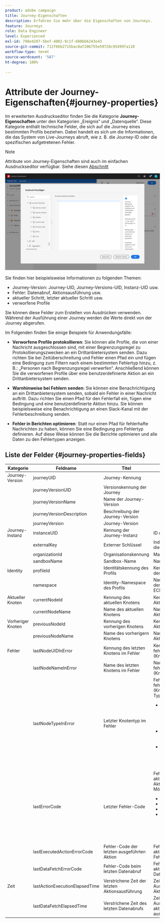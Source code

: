 ```yaml
---
product: adobe campaign
title: Journey-Eigenschaften
description: Erfahren Sie mehr über die Eigenschaften von Journeys.
feature: Journeys
role: Data Engineer
level: Experienced
exl-id: 798e4207-5bef-4002-9c1f-608bb6243e43
source-git-commit: 712f66b2715bac0af206755e59728c95499fa110
workflow-type: tm+mt
source-wordcount: '587'
ht-degree: 100%

---
```


# Attribute der Journey-Eigenschaften{#journey-properties}

Im erweiterten Ausdruckseditor finden Sie die Kategorie **Journey-Eigenschaften** unter den Kategorien „Ereignis“ und „Datenquelle“. Diese Kategorie enthält technische Felder, die sich auf die Journey eines bestimmten Profils beziehen. Dabei handelt es sich um die Informationen, die das System von Live-Journeys abruft, wie z. B. die Journey-ID oder die spezifischen aufgetretenen Fehler.

>[!NOTE]
>
>Attribute von Journey-Eigenschaften sind auch im einfachen Ausdruckseditor verfügbar. Siehe diesen [Abschnitt](../building-journeys/condition-activity.md#about_condition)

![](../assets/journey-properties.png)

Sie finden hier beispielsweise Informationen zu folgenden Themen:

* Journey-Version: Journey-UID, Journey-Versions-UID, Instanz-UID usw.
* Fehler: Datenabruf, Aktionsausführung usw.
* aktueller Schritt, letzter aktueller Schritt usw.
* verworfene Profile

Sie können diese Felder zum Erstellen von Ausdrücken verwenden. Während der Ausführung einer Journey werden die Werte direkt von der Journey abgerufen.

Im Folgenden finden Sie einige Beispiele für Anwendungsfälle:

* **Verworfene Profile protokollieren**: Sie können alle Profile, die von einer Nachricht ausgeschlossen sind, mit einer Begrenzungsregel zu Protokollierungszwecken an ein Drittanbietersystem senden. Dazu richten Sie bei Zeitüberschreitung und Fehler einen Pfad ein und fügen eine Bedingung zum Filtern nach einem bestimmten Fehlertyp hinzu, z. B.: „Personen nach Begrenzungsregel verwerfen“. Anschließend können Sie die verworfenen Profile über eine benutzerdefinierte Aktion an ein Drittanbietersystem senden.

* **Warnhinweise bei Fehlern senden**: Sie können eine Benachrichtigung an ein Drittanbietersystem senden, sobald ein Fehler in einer Nachricht auftritt. Dazu richten Sie einen Pfad für den Fehlerfall ein, fügen eine Bedingung und eine benutzerdefinierte Aktion hinzu. Sie können beispielsweise eine Benachrichtigung an einen Slack-Kanal mit der Fehlerbeschreibung senden.

* **Fehler in Berichten optimieren**: Statt nur einen Pfad für fehlerhafte Nachrichten zu haben, können Sie eine Bedingung pro Fehlertyp definieren. Auf diese Weise können Sie die Berichte optimieren und alle Daten zu den Fehlertypen anzeigen.

## Liste der Felder {#journey-properties-fields}

| Kategorie | Feldname | Titel | Beschreibung  |
|---|---|---|------------|
| Journey-Version | journeyUID | Journey-Kennung |  |
|  | journeyVersionUID | Versionskennung der Journey |  |
|  | journeyVersionName | Name der Journey-Version |  |
|  | journeyVersionDescription | Beschreibung der Journey-Version |  |
|  | journeyVersion | Journey-Version |  |
| Journey-Instanz | instanceUID | Kennung der Journey-Instanz | ID der Instanz |
|  | externalKey | Externer Schlüssel | Individuelle Kennung, die die Journey auslöst |
|  | organizationId | Organisationskennung | Markenorganisation |
|  | sandboxName | Sandbox-Name | Name der Sandbox |
| Identity | profileId | Identitätskennung des Profils | Kennung des Profils in der Journey |
|  | namespace | Identity-Namespace des Profils | Namespace des Profils in der Journey (Beispiel: ECID) |
| Aktueller Knoten | currentNodeId | Kennung des aktuellen Knotens | Kennung der aktuellen Aktivität (Knoten) |
|  | currentNodeName | Name des aktuellen Knotens | Name der aktuellen Aktivität (Knoten) |
| Vorheriger Knoten | previousNodeId | Kennung des vorherigen Knotens | Kennung der vorherigen Aktivität (Knoten) |
|  | previousNodeName | Name des vorherigern Knotens | Name der vorherigen Aktivität (Knoten) |
| Fehler | lastNodeUIDInError | Kennung des letzten Knotens im Fehler | Kennung der aktuellen fehlerhaften Aktivität (Knoten) |
|  | lastNodeNameInError | Name des letzten Knotens im Fehler | Name der aktuellen fehlerhaften Aktivität (Knoten) |
|  | lastNodeTypeInError | Letzter Knotentyp im Fehler | Fehlertyp der aktuellen fehlerhaften Aktivität (Knoten). Mögliche Typen:<ul><li>Ereignisse: Ereignisse, Reaktionen, SQ (Beispiel: Segmentqualifikation)</li><li>Flusssteuerung: Ende, Bedingung, Warten</li><li>Aktionen: ACS-Aktionen, Sprung, benutzerdefinierte Aktion</li></ul> |
|  | lastErrorCode | Letzter Fehler-Code | Fehler-Code der aktuellen fehlerhaften Aktivität (Knoten). Mögliche Fehler: <ul><li>HTTP-Fehler-Codes</li><li>capped</li><li>timedOut</li><li>Fehler (Beispiel: Standard bei unerwartetem Fehler. Sollte nicht / äußerst selten vorkommen.)</li></ul> |
|  | lastExecutedActionErrorCode | Fehler-Code der letzten ausgeführten Aktion | Fehler-Code der aktuellen Aktion im Fehler |
|  | lastDataFetchErrorCode | Fehler-Code beim letzten Datenabruf | Fehler-Code beim aktuellen Datenabruf aus Datenquellen |
| Zeit | lastActionExecutionElapsedTime | Verstrichene Zeit der letzten Aktionsausführung | Zeitaufwand für die Ausführung der aktuellen Aktion |
|  | lastDataFetchElapsedTime | Verstrichene Zeit des letzten Datenabrufs | Zeitaufwand für die Ausführung des aktuellen Datenabrufs aus Datenquellen |
